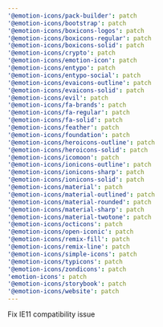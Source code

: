 ```yaml
---
'@emotion-icons/pack-builder': patch
'@emotion-icons/bootstrap': patch
'@emotion-icons/boxicons-logos': patch
'@emotion-icons/boxicons-regular': patch
'@emotion-icons/boxicons-solid': patch
'@emotion-icons/crypto': patch
'@emotion-icons/emotion-icon': patch
'@emotion-icons/entypo': patch
'@emotion-icons/entypo-social': patch
'@emotion-icons/evaicons-outline': patch
'@emotion-icons/evaicons-solid': patch
'@emotion-icons/evil': patch
'@emotion-icons/fa-brands': patch
'@emotion-icons/fa-regular': patch
'@emotion-icons/fa-solid': patch
'@emotion-icons/feather': patch
'@emotion-icons/foundation': patch
'@emotion-icons/heroicons-outline': patch
'@emotion-icons/heroicons-solid': patch
'@emotion-icons/icomoon': patch
'@emotion-icons/ionicons-outline': patch
'@emotion-icons/ionicons-sharp': patch
'@emotion-icons/ionicons-solid': patch
'@emotion-icons/material': patch
'@emotion-icons/material-outlined': patch
'@emotion-icons/material-rounded': patch
'@emotion-icons/material-sharp': patch
'@emotion-icons/material-twotone': patch
'@emotion-icons/octicons': patch
'@emotion-icons/open-iconic': patch
'@emotion-icons/remix-fill': patch
'@emotion-icons/remix-line': patch
'@emotion-icons/simple-icons': patch
'@emotion-icons/typicons': patch
'@emotion-icons/zondicons': patch
'emotion-icons': patch
'@emotion-icons/storybook': patch
'@emotion-icons/website': patch
---
```


Fix IE11 compatibility issue
